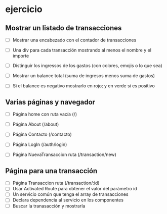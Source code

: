 # ejercicio

## Mostrar un listado de transacciones

- [ ] Mostrar una encabezado con el contador de transacciones
- [ ] Una div para cada transacción mostrando al menos el nombre y el importe
- [ ] Distinguir los ingressos de los gastos (con colores, emojis o lo que sea)
- [ ] Mostrar un balance total (suma de ingresos menos suma de gastos)
- [ ] Si el balance es negativo mostrarlo en rojo; y en verde si es positivo


## Varias páginas y navegador

- [ ] Página home con ruta vacía (/)
- [ ] Página About (/about)
- [ ] Página Contacto (/contacto)
- [ ] Página LogIn (/auth/login)
- [ ] Página NuevaTransaccion ruta (/transaction/new)


## Página para una transacción

- [ ] Página Transaccion ruta (/transaction/:id)
- [ ] Usar Activated Route para obtener el valor del parámetro id
- [ ] Un servicio común que tenga el array de transacciones
- [ ] Declara dependencia al servicio en los componentes
- [ ] Buscar la tranasacción y mostrarla
